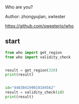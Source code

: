 Who are you?

Author: zhongyujian, xwtester

https://github.com/sweeterio/who


## start

```python
from who import get_region
from who import validity_check


result = get_region(320)
print(result)


id="440304199010104562"
result = validity_check(id)
print(result)
```